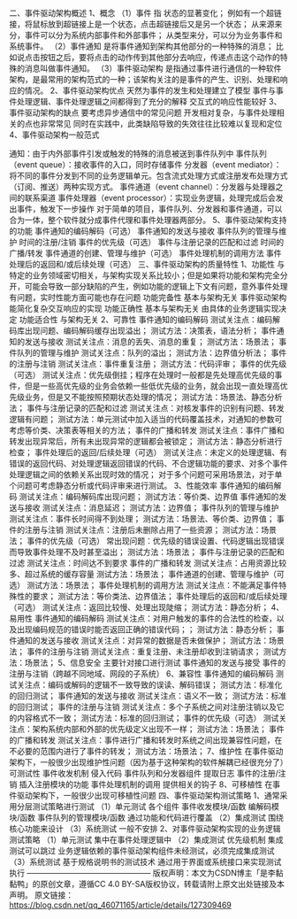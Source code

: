 二、事件驱动架构概述
1、概念
（1）事件
指 状态的显著变化； 例如有一个超链接，将鼠标放到超链接上是一个状态，点击超链接后又是另一个状态；
从来源来分，事件可以分为系统内部事件和外部事件；
从类型来分，可以分为业务事件和系统事件。
（2）事件通知
是将事件通知到架构其他部分的一种特殊的消息；
比如说点击按钮之后，要将点击的动作传到其他部分去响应，传递点击这个动作的特殊的消息叫做事件通知。
（3）事件驱动架构
是指通过事件进行通信的一种软件架构，是最常用的架构范式的一种；该架构关注的是事件的产生、识别、处理和响应的情况。
2、事件驱动架构优点
天然为事件的发生和处理建立了模型
事件与事件处理逻辑、事件处理逻辑之间都得到了充分的解释
交互式的响应性能较好
3、事件驱动架构的缺点
要考虑异步通信中的常见问题
开发相对复杂，与事件处理相关的点也非常常见
同时在实践中，此类缺陷导致的失效往往比较难以复现和定位
4、事件驱动架构一般范式

通知：由于内外部事件引发或触发的特殊的消息被送到事件队列中
事件队列（event queue）：接收事件的入口，同时存储事件
分发器（event mediator）：将不同的事件分发到不同的业务逻辑单元。包含流式处理方式或注册发布处理方式（订阅、推送）两种实现方式。
事件通道（event channel）：分发器与处理器之间的联系渠道
事件处理器（event processor）：实现业务逻辑，处理完成后会发出事件，触发下一步操作
对于简单的项目，事件队列、分发器和事件通道，可以合为一体，整个软件就分成事件代理和事件处理器两部分。
5、事件驱动架构支持的功能
事件通知的编码解码（可选）
事件通知的发送与接收
事件队列的管理与维护
时间的注册/注销
事件的优先级（可选）
事件与注册记录的匹配和过滤
时间的广播/转发
事件通道的创建、管理与维护（可选）
事件处理机制的调用方法
事件处理后的返回和/或后续处理（可选）
三、事件驱动架构的质量特性
1、功能性
与特定的业务领域密切相关，与架构实现关系比较小；但是如果将功能和架构完全分开，可能会导致一部分缺陷的产生，例如功能的逻辑上下文有问题，意外事件处理有问题，实时性能方面可能也存在问题
功能完备性
基本与架构无关
事件驱动架构能简化复杂交互响应的实现
功能正确性
基本与架构无关
由具体的业务逻辑实现决定
功能适合性
与架构无关
2、可靠性
事件通知的编码解码
测试关注点：编码解码库出现问题、编码解码缓存出现溢出；
测试方法：决策表，语法分析；
事件通知的发送与接收
测试关注点：消息的丢失、消息的重复；
测试方法：场景法；
事件队列的管理与维护
测试关注点：队列的溢出；
测试方法：边界值分析法；
事件的注册与注销
测试关注点：事件重复注册；
测试方法：代码评审；
事件的优先级（可选）
测试关注点：优先级倒挂；程序在处理时一般都是先处理高优先级的事件，但是一些高优先级的业务会依赖一些低优先级的业务，就会出现一直处理高优先级业务，但是又不能按照预期状态处理的情况；
测试方法：场景法、静态分析法；
事件与注册记录的匹配和过滤
测试关注点：对核发事件的识别有问题、转发逻辑有问题；
测试方法：单元测试中加入适当的代码覆盖技术，对通知的参数可考虑等价类、决策表等相关的方法；
事件的广播和转发
测试关注点：事件广播和转发出现异常后，所有未出现异常的逻辑都会被锁定；
测试方法：静态分析进行检查；
事件处理后的返回/后续处理（可选）
测试关注点：未定义的处理逻辑、有错误的返回代码、对处理逻辑返回错误的代码、不合逻辑功能的要求、对多个事件处理逻辑之间的依赖关系出现时效的情况；
对于多个问题可采用场景法，对于单个问题可考虑静态分析或代码评审来进行测试。
3、性能效率
事件通知的编码解码
测试关注点：编码解码库出现问题；
测试方法：等价类、边界值
事件通知的发送与接收
测试关注点：消息延迟；
测试方法：边界值；
事件队列的管理与维护
测试关注点：事件长时间得不到处理；
测试方法：场景法、等价类、边界值；
事件的注册与注销
测试关注点：注册后未删除占用了一些资源；
测试方法：场景法；
事件的优先级（可选）
常出现问题：优先级的错误设置、代码逻辑出现错误而导致事件处理不及时甚至溢出；
测试方法：场景法；
事件与注册记录的匹配和过滤
测试关注点：时间达不到要求
事件的广播和转发
测试关注点：占用资源比较多、超过系统的缓存容量
测试方法：场景法；
事件通道的创建、管理与维护（可选）
测试方法：场景法；
事件处理机制的调用方法
测试关注点：不能满足事件特殊性的要求；
测试方法：等价类法、边界值法；
事件处理后的返回和/或后续处理（可选）
测试关注点：返回比较慢、处理出现陡缩；
测试方法：静态分析；
4、易用性
事件通知的编码解码
测试关注点：对用户触发的事件的合法性的检查，以及出现编码规范的错误时能否返回正确的错误代码；；
测试方法：静态分析；
事件通知的发送与接收
测试关注点：对异常的数据是否未做保护；
测试方法：场景法；
事件的注册与注销
测试关注点：重复注册、未注册却收到注销请求；
测试方法：场景法；
5、信息安全
主要针对接口进行测试
事件通知的发送与接受
事件的注册与注销（跨越不同地域、网段的子系统）
6、兼容性
事件通知的编码解码
测试关注点：编码或解码的逻辑不一致导致的误读、解码错误；
测试方法：标准化的回归测试；
事件通知的发送与接收
测试关注点：语义不一致；
测试方法：标准的回归测试；
事件的注册与注销
测试关注点：多个子系统之间对注册注销以及它的内容格式不一致；
测试方法：标准的回归测试；
事件的优先级（可选）
测试关注点：架构系统内部和外部的优先级定义出现不一样；
测试方法：场景法；
事件的广播和转发
测试关注点：事件进行广播和转发时系统之间出现兼容性问题，在不必要的范围内进行了事件的转发；
测试方法：场景法；
7、维护性
在事件驱动架构下，一般很少出现维护性问题（因为基于这种架构的软件解耦已经很充分了）
可测试性
事件收发机制
侵入代码
事件队列和分发器组件
提取日志
事件的注册/注销
插入注册模块的功能
事件处理机制的调用
提供相关的钩子
8、可移植性
在事件驱动架构下，一般很少出现可移植性问题
四、事件驱动架构测试策略
1、通常采用分层测试策略进行测试
（1）单元测试
各个组件
事件收发模块/函数
编解码模块/函数
事件队列的管理模块/函数
通过功能和代码进行覆盖
（2）集成测试
围绕核心功能来设计
（3）系统测试
一般不安排
2、对事件驱动架构实现的业务逻辑测试策略
（1）单元测试
集中在事件处理逻辑中
（2）集成测试
优先级机制
集成测试可以跳过
业务逻辑依赖的事件驱动架构组件未经测试，必须完成集成测试
（3）系统测试
基于规格说明书的测试技术
通过用于界面或系统接口来实现测试执行
————————————————
版权声明：本文为CSDN博主「是李黏黏鸭」的原创文章，遵循CC 4.0 BY-SA版权协议，转载请附上原文出处链接及本声明。
原文链接：https://blog.csdn.net/qq_46071165/article/details/127309469